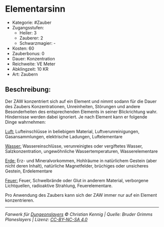 # Elementarsinn

- Kategorie: #Zauber
- Zugangsstufen:
  - Heiler: 3
  - Zauberer: 2
  - Schwarzmagier: -
- Kosten: 60
- Zauberbonus: 0
- Dauer: Konzentration
- Reichweite: VE Meter
- Abklingzeit: 10 KR
- Art: Zaubern

## Beschreibung:

Der ZAW konzentriert sich auf ein Element und nimmt sodann für die Dauer des Zaubers Konzentrationen, Unreinheiten, Störungen und andere Besonderheiten des entsprechenden Elements in seiner Blickrichtung wahr. Hindernisse werden dabei ignoriert. Je nach Element kann er folgende Dinge wahrnehmen: 

<u>Luft:</u> Lufteinschlüsse in beliebigem Material, Luftverunreinigungen, Gasansammlungen, elektrische Ladungen, Luftelementare 

<u>Wasser:</u> Wassereinschlüsse, verunreinigtes oder vergiftetes Wasser, Salzkonzentration, ungewöhnliche Wassertemperaturen, Wasserelementare 

<u>Erde:</u> Erz- und Mineralvorkommen, Hohlräume in natürlichem Gestein (aber nicht deren Inhalt), natürliche Magnetfelder, brüchiges oder unsicheres Gestein, Erdelementare 

<u>Feuer:</u> Feuer, Schwelbrände oder Glut in anderem Material, verborgene Lichtquellen, radioaktive Strahlung, Feuerelementare.

Pro Anwendung des Zaubers kann sich der ZAW immer nur auf ein Element konzentrieren.

---

_Fanwerk für [Dungeonslayers](https://www.dungeonslayers.net/) © Christian Kennig | Quelle: Bruder Grimms Planeslayers | Lizenz: [CC-BY-NC-SA 4.0](https://creativecommons.org/licenses/by-nc-sa/4.0/deed.de)_

